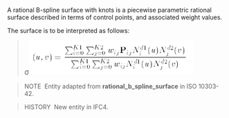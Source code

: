 A rational B-spline surface with knots is a piecewise parametric rational surface described in terms of control points, and associated weight values.

The surface is to be interpreted as follows:

> <big>&sigma;</big>![formula](../../../../../../figures/ifcbsplinesurface-math2.gif)

> NOTE&nbsp; Entity adapted from **rational_b_spline_surface** in ISO 10303-42.

> HISTORY&nbsp; New entity in IFC4.